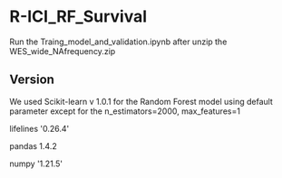 # R-ICI_RF_Survival

Run the Traing_model_and_validation.ipynb after unzip the WES_wide_NAfrequency.zip


## Version
We used Scikit-learn v 1.0.1 for the Random Forest model using default parameter except for the n_estimators=2000, max_features=1

lifelines '0.26.4'

pandas 1.4.2

numpy '1.21.5'
